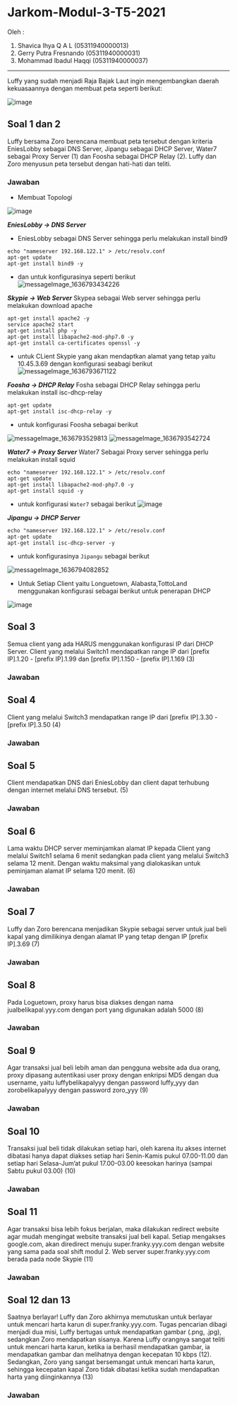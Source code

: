 # Jarkom-Modul-3-T5-2021

Oleh :
1. Shavica Ihya Q A L    (05311940000013)
2. Gerry Putra Fresnando (05311940000031)
3. Mohammad Ibadul Haqqi (05311940000037)

---
Luffy yang sudah menjadi Raja Bajak Laut ingin mengembangkan daerah kekuasaannya dengan membuat peta seperti berikut:

![image](https://user-images.githubusercontent.com/73151831/141610415-506399df-ada8-4330-9dec-329013888e14.png)

## Soal 1 dan 2
Luffy bersama Zoro berencana membuat peta tersebut dengan kriteria EniesLobby sebagai DNS Server, Jipangu sebagai DHCP Server, Water7 sebagai Proxy Server (1) dan Foosha sebagai DHCP Relay (2). Luffy dan Zoro menyusun peta tersebut dengan hati-hati dan teliti.

### Jawaban
- Membuat Topologi

![image](https://user-images.githubusercontent.com/61973814/141613011-f99a1643-c0eb-4282-8f50-a05f41e9dc7a.png)

***EniesLobby -> DNS Server***
- EniesLobby sebagai DNS Server sehingga perlu melakukan install bind9
```
echo "nameserver 192.168.122.1" > /etc/resolv.conf
apt-get update
apt-get install bind9 -y
```

- dan untuk konfigurasinya seperti berikut
![messageImage_1636793434226](https://user-images.githubusercontent.com/61973814/141612705-9a203647-7950-45f8-ba5a-d63f808dc5c7.jpg)



***Skypie -> Web Server***
Skypea sebagai Web server sehingga perlu melakukan download apache
```
apt-get install apache2 -y
service apache2 start
apt-get install php -y
apt-get install libapache2-mod-php7.0 -y
apt-get install ca-certificates openssl -y
```

- untuk CLient Skypie yang akan mendaptkan alamat yang tetap yaitu 10.45.3.69 dengan konfigurasi seabagi berikut
![messageImage_1636793671122](https://user-images.githubusercontent.com/61973814/141612739-3db091ed-6812-4b6b-b0e4-90a0c1d77c7d.jpg)


***Foosha -> DHCP Relay***
Fosha sebagai DHCP Relay sehingga perlu melakukan install isc-dhcp-relay
```
apt-get update
apt-get install isc-dhcp-relay -y
```

- untuk konfigurasi Foosha sebagai berikut

![messageImage_1636793529813](https://user-images.githubusercontent.com/61973814/141612784-6dad8f86-4e71-4986-bb59-523a81449a57.jpg)
![messageImage_1636793542724](https://user-images.githubusercontent.com/61973814/141612919-dc83af40-b779-4aa4-9432-b23443a2b9ff.jpg)

***Water7 -> Proxy Server***
Water7 Sebagai Proxy server sehingga perlu melakukan install squid
```
echo "nameserver 192.168.122.1" > /etc/resolv.conf
apt-get update
apt-get install libapache2-mod-php7.0 -y
apt-get install squid -y
```

- untuk konfigurasi `Water7` sebagai berikut
![image](https://user-images.githubusercontent.com/61973814/141612854-33f47685-30cc-4e1b-a380-2759f8f6af99.png)

***Jipangu -> DHCP Server***
```
echo "nameserver 192.168.122.1" > /etc/resolv.conf
apt-get update
apt-get install isc-dhcp-server -y
```

- untuk konfigurasinya `Jipangu` sebagai berikut

![messageImage_1636794082852](https://user-images.githubusercontent.com/61973814/141612932-e8d9bd03-e969-49fb-8251-5876dde8aafa.jpg)

- Untuk Setiap Client yaitu Longuetown, Alabasta,TottoLand menggunakan konfigurasi sebagai berikut untuk penerapan DHCP

![image](https://user-images.githubusercontent.com/61973814/141612972-71412975-39e0-42ad-a231-02501b5c56ba.png)


## Soal 3
Semua client yang ada HARUS menggunakan konfigurasi IP dari DHCP Server. Client yang melalui Switch1 mendapatkan range IP dari [prefix IP].1.20 - [prefix IP].1.99 dan [prefix IP].1.150 - [prefix IP].1.169 (3)

### Jawaban

## Soal 4
Client yang melalui Switch3 mendapatkan range IP dari [prefix IP].3.30 - [prefix IP].3.50 (4)

### Jawaban

## Soal 5
Client mendapatkan DNS dari EniesLobby dan client dapat terhubung dengan internet melalui DNS tersebut. (5)

### Jawaban

## Soal 6
Lama waktu DHCP server meminjamkan alamat IP kepada Client yang melalui Switch1 selama 6 menit sedangkan pada client yang melalui Switch3 selama 12 menit. Dengan waktu maksimal yang dialokasikan untuk peminjaman alamat IP selama 120 menit. (6)

### Jawaban

## Soal 7
Luffy dan Zoro berencana menjadikan Skypie sebagai server untuk jual beli kapal yang dimilikinya dengan alamat IP yang tetap dengan IP [prefix IP].3.69 (7)

### Jawaban

## Soal 8
Pada Loguetown, proxy harus bisa diakses dengan nama jualbelikapal.yyy.com dengan port yang digunakan adalah 5000 (8)

### Jawaban

## Soal 9
Agar transaksi jual beli lebih aman dan pengguna website ada dua orang, proxy dipasang autentikasi user proxy dengan enkripsi MD5 dengan dua username, yaitu luffybelikapalyyy dengan password luffy_yyy dan zorobelikapalyyy dengan password zoro_yyy (9)

### Jawaban

## Soal 10
Transaksi jual beli tidak dilakukan setiap hari, oleh karena itu akses internet dibatasi hanya dapat diakses setiap hari Senin-Kamis pukul 07.00-11.00 dan setiap hari Selasa-Jum’at pukul 17.00-03.00 keesokan harinya (sampai Sabtu pukul 03.00) (10)

### Jawaban

## Soal 11
Agar transaksi bisa lebih fokus berjalan, maka dilakukan redirect website agar mudah mengingat website transaksi jual beli kapal. Setiap mengakses google.com, akan diredirect menuju super.franky.yyy.com dengan website yang sama pada soal shift modul 2. Web server super.franky.yyy.com berada pada node Skypie (11)

### Jawaban

## Soal 12 dan 13
Saatnya berlayar! Luffy dan Zoro akhirnya memutuskan untuk berlayar untuk mencari harta karun di super.franky.yyy.com. Tugas pencarian dibagi menjadi dua misi, Luffy bertugas untuk mendapatkan gambar (.png, .jpg), sedangkan Zoro mendapatkan sisanya. Karena Luffy orangnya sangat teliti untuk mencari harta karun, ketika ia berhasil mendapatkan gambar, ia mendapatkan gambar dan melihatnya dengan kecepatan 10 kbps (12). Sedangkan, Zoro yang sangat bersemangat untuk mencari harta karun, sehingga kecepatan kapal Zoro tidak dibatasi ketika sudah mendapatkan harta yang diinginkannya (13)

### Jawaban
